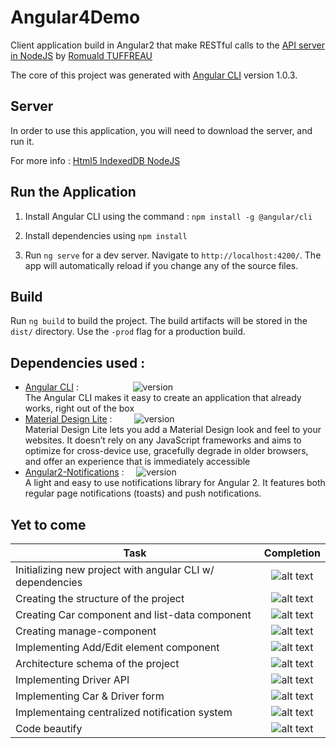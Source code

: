 # Angular4Demo

Client application build in Angular2 that make RESTful calls to the [API server in NodeJS](https://github.com/so-technology-watch/html5-indexeddb-nodejs) by [Romuald TUFFREAU](https://github.com/romwaldtff)

The core of this project was generated with [Angular CLI](https://github.com/angular/angular-cli) version 1.0.3.

## Server

In order to use this application, you will need to download the server, and run it.

For more info : [Html5 IndexedDB NodeJS](https://github.com/so-technology-watch/html5-indexeddb-nodejs)

## Run the Application

1. Install Angular CLI using the command : `npm install -g @angular/cli`

2. Install dependencies using `npm install`

3. Run `ng serve` for a dev server. Navigate to `http://localhost:4200/`. The app will automatically reload if you change any of the source files.

## Build

Run `ng build` to build the project. The build artifacts will be stored in the `dist/` directory. Use the `-prod` flag for a production build.

## Dependencies used :

* [Angular CLI](https://github.com/angular/angular-cli) :
&nbsp;&nbsp;&nbsp;&nbsp;&nbsp;&nbsp;&nbsp;&nbsp;&nbsp;&nbsp;&nbsp;&nbsp;&nbsp;&nbsp;&nbsp;&nbsp;&nbsp;&nbsp;&nbsp;&nbsp;
![version](https://img.shields.io/badge/version-1.0.2-brightgreen.svg)
<br>The Angular CLI makes it easy to create an application that already works, right out of the box
* [Material Design Lite](https://getmdl.io/) :
&nbsp;&nbsp;&nbsp;&nbsp;&nbsp;&nbsp;&nbsp;
![version](https://img.shields.io/badge/version-1.3.0-brightgreen.svg)
 <br/> Material Design Lite lets you add a Material Design look and feel to your websites. It doesn’t rely on any JavaScript frameworks and aims to optimize for cross-device use, gracefully degrade in older browsers, and offer an experience that is immediately accessible
* [Angular2-Notifications](https://github.com/flauc/angular2-notifications) :
&nbsp;&nbsp;&nbsp;
![version](https://img.shields.io/badge/version-0.7.3-brightgreen.svg)
 <br/> A light and easy to use notifications library for Angular 2. It features both regular page notifications (toasts) and push notifications.

## Yet to come

| Task        | Completion      |
| ------------- |:-------------:| 
| Initializing new project with angular CLI w/ dependencies      | ![alt text](http://progressed.io/bar/100?title=done) |
| Creating the structure of the project      | ![alt text](http://progressed.io/bar/100?title=done)      |
| Creating Car component and list-data component | ![alt text](http://progressed.io/bar/100?title=done)      |
| Creating manage-component | ![alt text](http://progressed.io/bar/100?title=done)      |
| Implementing Add/Edit element component | ![alt text](http://progressed.io/bar/100?title=done)      |
| Architecture schema of the project | ![alt text](http://progressed.io/bar/65?title=hold)      |
| Implementing Driver API | ![alt text](http://progressed.io/bar/100?title=done)      |
| Implementing Car & Driver form | ![alt text](http://progressed.io/bar/100?title=done)      |
| Implementaing centralized notification system | ![alt text](http://progressed.io/bar/100?title=done)      |
| Code beautify | ![alt text](http://progressed.io/bar/100?title=done)      |